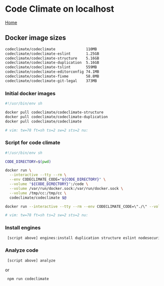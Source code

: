 # Code Climate on localhost

[Home](../README.md)

## Docker image sizes

```sh
codeclimate/codeclimate              110MB
codeclimate/codeclimate-eslint       1.25GB
codeclimate/codeclimate-structure    5.16GB
codeclimate/codeclimate-duplication  5.16GB
codeclimate/codeclimate-tslint       559MB
codeclimate/codeclimate-editorconfig 74.1MB
codeclimate/codeclimate-fixme        58.8MB
codeclimate/codeclimate-git-legal    373MB
```

### Initial docker images

```sh
#!/usr/bin/env sh

docker pull codeclimate/codeclimate-structure
docker pull codeclimate/codeclimate-duplication
docker pull codeclimate/codeclimate

# vim: tw=78 ft=sh ts=2 sw=2 sts=2 nu:
```

### Script for code climate

```sh
#!/usr/bin/env sh

CODE_DIRECTORY=$(pwd)

docker run \
  --interactive --tty --rm \
  --env CODECLIMATE_CODE="${CODE_DIRECTORY}" \
  --volume "${CODE_DIRECTORY}":/code \
  --volume /var/run/docker.sock:/var/run/docker.sock \
  --volume /tmp/cc:/tmp/cc \
  codeclimate/codeclimate $@

docker run --interactive --tty --rm --env CODECLIMATE_CODE=\"./\" --volume \"./\":/code --volume /var/run/docker.sock:/var/run/docker.sock --volume /tmp/cc:/tmp/cc codeclimate/codeclimate analyze

# vim: tw=78 ft=sh ts=2 sw=2 sts=2 nu:
```

### Install engines

```sh
 [script above] engines:install duplication structure eslint nodesecurity requiresafe
```

### Analyze code

```sh
 [script above] analyze
```

or

```sh
 npm run codeclimate
```
